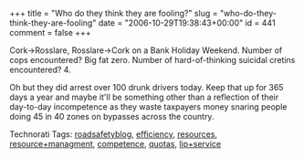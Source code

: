 +++
title = "Who do they think they are fooling?"
slug = "who-do-they-think-they-are-fooling"
date = "2006-10-29T19:38:43+00:00"
id = 441
comment = false
+++

Cork->Rosslare, Rosslare->Cork on a Bank Holiday Weekend. Number of cops encountered? Big fat zero. Number of hard-of-thinking suicidal cretins encountered? 4.

Oh but they did arrest over 100 drunk drivers today. Keep that up for 365 days a year and maybe it'll be something other than a reflection of their day-to-day incompetence as they waste taxpayers money snaring people doing 45 in 40 zones on bypasses across the country.

<span class="technoratitag">Technorati Tags: [roadsafetyblog](http://www.technorati.com/tags/roadsafetyblog), [efficiency](http://www.technorati.com/tags/efficiency), [resources](http://www.technorati.com/tags/resources), [resource+managment](http://www.technorati.com/tags/resource+managment), [competence](http://www.technorati.com/tags/competence), [quotas](http://www.technorati.com/tags/quotas), [lip+service](http://www.technorati.com/tags/lip+service)</span>
